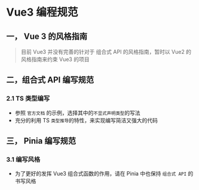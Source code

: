 # Vue3 编程规范

## 一， Vue 3 的风格指南

> 目前 Vue3 并没有完善的针对于 组合式 API 的风格指南，暂时以 Vue2 的风格指南来约束 Vue3 的项目

## 二，组合式 API 编写规范

### 2.1 TS 类型编写

- 参照 `官方文档` 的示例，选择其中的`不显式声明类型`的写法
- 充分的利用 TS `类型推导`的特性，来实现编写简洁又强大的代码

## 三， Pinia 编写规范

### 3.1 编写风格

- 为了更好的发挥 Vue3 组合式函数的作用，请在 Pinia 中也保持 `组合式 API` 的书写风格
